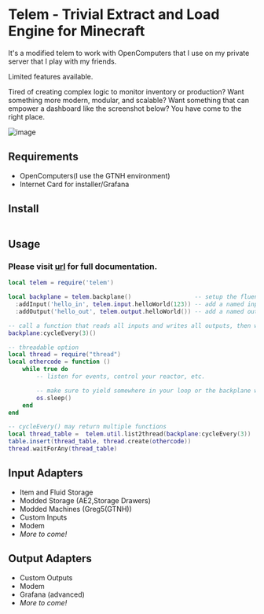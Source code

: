 # Telem - Trivial Extract and Load Engine for Minecraft


It's a modified telem to work with OpenComputers that I use on my private server that I play with my friends.

Limited features available.


Tired of creating complex logic to monitor inventory or production? Want something more modern, modular, and scalable? Want something that can empower a dashboard like the screenshot below? You have come to the right place.

![image](https://github.com/cyberbit/telem/assets/7350183/22e0862b-a56e-4ec5-ac9d-956c7aa075bb)

## Requirements
- OpenComputers(I use the GTNH environment)
- Internet Card for installer/Grafana

## Install
```

```

## Usage
### Please visit [url](https://bakaneko152.github.io/telem/) for full documentation.
```lua
local telem = require('telem')

local backplane = telem.backplane()                  -- setup the fluent interface
  :addInput('hello_in', telem.input.helloWorld(123)) -- add a named input
  :addOutput('hello_out', telem.output.helloWorld()) -- add a named output

-- call a function that reads all inputs and writes all outputs, then waits 3 seconds, repeating indefinitely
backplane:cycleEvery(3)()

-- threadable option
local thread = require("thread")
local othercode = function ()
    while true do
        -- listen for events, control your reactor, etc.

        -- make sure to yield somewhere in your loop or the backplane will not cycle correctly
        os.sleep()
    end
end

-- cycleEvery() may return multiple functions
local thread_table =  telem.util.list2thread(backplane:cycleEvery(3))
table.insert(thread_table, thread.create(othercode))
thread.waitForAny(thread_table)
```

## Input Adapters
* Item and Fluid Storage
* Modded Storage (AE2,Storage Drawers)
* Modded Machines (Greg5(GTNH))
* Custom Inputs
* Modem
* _More to come!_

## Output Adapters
* Custom Outputs
* Modem
* Grafana (advanced)
* _More to come!_
